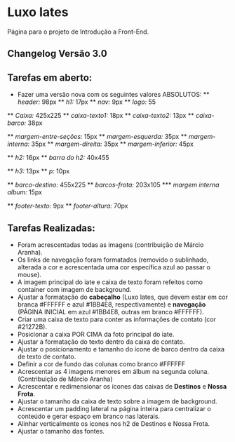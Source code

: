 # Luxo Iates
Página para o projeto de Introdução a Front-End.

## Changelog Versão 3.0

## Tarefas em aberto:
* Fazer uma versão nova com os seguintes valores ABSOLUTOS:
** *header:* 98px
** *h1:* 17px
** *nav:* 9px
** *logo:* 55

** *Caixa:* 425x225
** *caixa-texto1:* 18px
** *caixa-texto2:* 13px
** *caixa-barco:* 38px

** *margem-entre-seções:* 15px
** *margem-esquerda:* 35px
** *margem-interna:* 35px
** *margem-direita:* 35px
** *margem-inferior:* 45px

** *h2:* 16px
** *barra do h2:* 40x455

** *h3:* 13px
** *p:* 10px

** *barco-destino:* 455x225
** *barcos-frota:* 203x105
 *** *margem interna album:* 15px


** *footer-texto:* 9px
** *footer-altura:* 70px

## Tarefas Realizadas:
* Foram acrescentadas todas as imagens (contribuição de Márcio Aranha).
* Os links de navegação foram formatados (removido o sublinhado, alterada a cor e acrescentada uma cor específica azul ao passar o mouse).
* A imagem principal do iate e caixa de texto foram refeitos como container com imagem de background.
* Ajustar a formatação do **cabeçalho** (Luxo Iates, que devem estar em cor branca #FFFFFF e azul #1BB4E8, respectivamente) e **navegação** (PÁGINA INICIAL em azul #1BB4E8, outras em branco #FFFFFF).
* Criar uma caixa de texto para conter as informações de contato (cor #21272B).
* Posicionar a caixa POR CIMA da foto principal do iate.
* Ajustar a formatação do texto dentro da caixa de contato.
* Ajustar o posicionamento e tamanho do ícone de barco dentro da caixa de texto de contato.
* Definir a cor de fundo das colunas como branco #FFFFFF
* Acrescentar as 4 imagens menores em álbum na segunda coluna. (Contribuição de Márcio Aranha)
* Acrescentar e redimensionar os ícones das caixas de **Destinos** e **Nossa Frota**.
* Ajustar o tamanho da caixa de texto sobre a imagem de background.
* Acrescentar um padding lateral na página inteira para centralizar o conteúdo e gerar espaço em branco nas laterais.
* Alinhar verticalmente os ícones nos h2 de Destinos e Nossa Frota.
* Ajustar o tamanho das fontes.
